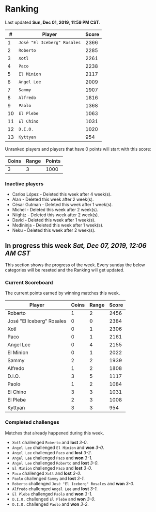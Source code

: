 # Ranking

Last updated **Sun, Dec 01, 2019, 11:59 PM CST**.

|#|Player|Score|
|-|------|-----|
|1|`José "El Iceberg" Rosales`|2366|
|2|`Roberto`|2285|
|3|`Xotl`|2261|
|4|`Paco`|2238|
|5|`El Minion`|2117|
|6|`Angel Lee`|2009|
|7|`Sammy`|1907|
|8|`Alfredo`|1816|
|9|`Paolo`|1368|
|10|`El Plebe`|1063|
|11|`El Chino`|1031|
|12|`D.I.O.`|1020|
|13|`Kyttyan`|954|

Unranked players and players that have 0 points will start with this score:

|Coins|Range|Points|
|-----|-----|------|
|3|3|1000|

### Inactive players
* Carlos López - Deleted this week after 4 week(s).
* Alan - Deleted this week after 2 week(s).
* César Gutman - Deleted this week after 1 week(s).
* Michel - Deleted this week after 2 week(s).
* Niightz - Deleted this week after 2 week(s).
* David - Deleted this week after 1 week(s).
* Medininja - Deleted this week after 1 week(s).
* Neku - Deleted this week after 2 week(s).

## In progress this week *Sat, Dec 07, 2019, 12:06 AM CST*
This section shows the progress of the week. Every sunday the below categories will be reseted and the Ranking will get updated.

### Current Scoreboard
The current points earned by winning matches this week.

|Player|Coins|Range|Score|
|------|-----|-----|-----|
|Roberto|1|2|2456|
|José "El Iceberg" Rosales|0|0|2384|
|Xotl|0|1|2306|
|Paco|0|1|2161|
|Angel Lee|0|4|2155|
|El Minion|0|1|2022|
|Sammy|2|2|1939|
|Alfredo|1|2|1808|
|D.I.O.|3|5|1117|
|Paolo|1|2|1084|
|El Chino|3|3|1031|
|El Plebe|2|3|1008|
|Kyttyan|3|3|954|

### Completed challenges
Matches that already happened during this week.

* `Xotl` challenged `Roberto` and **lost** *3-0*.
* `Angel Lee` challenged `El Minion` and **won** *3-0*.
* `Angel Lee` challenged `Paco` and **lost** *3-2*.
* `Angel Lee` challenged `Paco` and **won** *3-1*.
* `Angel Lee` challenged `Roberto` and **lost** *3-0*.
* `El Minion` challenged `Paco` and **lost** *3-0*.
* `Paco` challenged `Xotl` and **lost** *3-0*.
* `Paolo` challenged `Sammy` and **lost** *3-1*.
* `Roberto` challenged `José "El Iceberg" Rosales` and **won** *3-0*.
* `Alfredo` challenged `Angel Lee` and **lost** *3-1*.
* `El Plebe` challenged `Paolo` and **won** *3-1*.
* `D.I.O.` challenged `El Plebe` and **won** *3-0*.
* `D.I.O.` challenged `Paolo` and **won** *3-2*.
